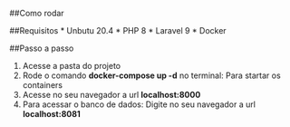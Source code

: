 ##Como rodar

##Requisitos
    * Unbutu 20.4
    * PHP 8 
    * Laravel 9
    * Docker

##Passo a passo
1. Acesse a pasta do projeto
2. Rode o comando **docker-compose up -d** no terminal: Para startar os containers
3. Acesse no seu navegador a url **localhost:8000**
4. Para acessar o banco de dados: Digite no seu navegador a url **localhost:8081**